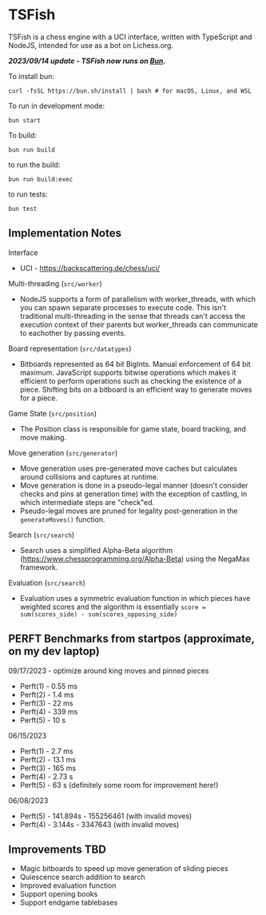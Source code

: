 # TSFish

TSFish is a chess engine with a UCI interface, written with TypeScript and NodeJS, intended for use as a bot on Lichess.org.

**_2023/09/14 update - TSFish now runs on [Bun](https://bun.sh/)._**

To install bun:

`curl -fsSL https://bun.sh/install | bash # for macOS, Linux, and WSL`

To run in development mode:

`bun start`

To build:

`bun run build`

to run the build:

`bun run build:exec`

to run tests:

`bun test`

## Implementation Notes

Interface

- UCI - https://backscattering.de/chess/uci/

Multi-threading (`src/worker`)

- NodeJS supports a form of parallelism with worker_threads, with which you can spawn separate processes to execute code. This isn't traditional multi-threading in the sense that threads can't access the execution context of their parents but worker_threads can communicate to eachother by passing events.

Board representation (`src/datatypes`)

- Bitboards represented as 64 bit BigInts. Manual enforcement of 64 bit maximum. JavaScript supports bitwise operations which makes it efficient to perform operations such as checking the existence of a piece. Shifting bits on a bitboard is an efficient way to generate moves for a piece.

Game State (`src/position`)

- The Position class is responsible for game state, board tracking, and move making.

Move generation (`src/generator`)

- Move generation uses pre-generated move caches but calculates around collisions and captures at runtime.
- Move generation is done in a pseudo-legal manner (doesn't consider checks and pins at generation time) with the exception of castling, in which intermediate steps are "check"ed.
- Pseudo-legal moves are pruned for legality post-generation in the `generateMoves()` function.

Search (`src/search`)

- Search uses a simplified Alpha-Beta algorithm (https://www.chessprogramming.org/Alpha-Beta) using the NegaMax framework.

Evaluation (`src/search`)

- Evaluation uses a symmetric evaluation function in which pieces have weighted scores and the algorithm is essentially `score = sum(scores_side) - sum(scores_opposing_side)`

## PERFT Benchmarks from startpos (approximate, on my dev laptop)

09/17/2023 - optimize around king moves and pinned pieces

- Perft(1) - 0.55 ms
- Perft(2) - 1.4 ms
- Perft(3) - 22 ms
- Perft(4) - 339 ms
- Perft(5) - 10 s

06/15/2023

- Perft(1) - 2.7 ms
- Perft(2) - 13.1 ms
- Perft(3) - 165 ms
- Perft(4) - 2.73 s
- Perft(5) - 63 s (definitely some room for improvement here!)

06/08/2023

- Perft(5) - 141.894s - 155256461 (with invalid moves)
- Perft(4) - 3.144s - 3347643 (with invalid moves)

## Improvements TBD

- Magic bitboards to speed up move generation of sliding pieces
- Quiescence search addition to search
- Improved evaluation function
- Support opening books
- Support endgame tablebases
